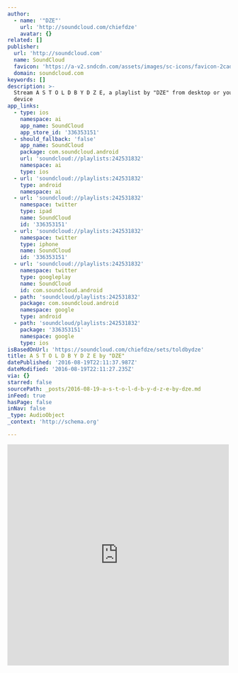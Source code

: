 ```yaml
---
author:
  - name: '"DZE"'
    url: 'http://soundcloud.com/chiefdze'
    avatar: {}
related: []
publisher:
  url: 'http://soundcloud.com'
  name: SoundCloud
  favicon: 'https://a-v2.sndcdn.com/assets/images/sc-icons/favicon-2cadd14b.ico'
  domain: soundcloud.com
keywords: []
description: >-
  Stream A S T O L D B Y D Z E, a playlist by "DZE" from desktop or your mobile
  device
app_links:
  - type: ios
    namespace: ai
    app_name: SoundCloud
    app_store_id: '336353151'
  - should_fallback: 'false'
    app_name: SoundCloud
    package: com.soundcloud.android
    url: 'soundcloud://playlists:242531832'
    namespace: ai
    type: ios
  - url: 'soundcloud://playlists:242531832'
    type: android
    namespace: ai
  - url: 'soundcloud://playlists:242531832'
    namespace: twitter
    type: ipad
    name: SoundCloud
    id: '336353151'
  - url: 'soundcloud://playlists:242531832'
    namespace: twitter
    type: iphone
    name: SoundCloud
    id: '336353151'
  - url: 'soundcloud://playlists:242531832'
    namespace: twitter
    type: googleplay
    name: SoundCloud
    id: com.soundcloud.android
  - path: 'soundcloud/playlists:242531832'
    package: com.soundcloud.android
    namespace: google
    type: android
  - path: 'soundcloud/playlists:242531832'
    package: '336353151'
    namespace: google
    type: ios
isBasedOnUrl: 'https://soundcloud.com/chiefdze/sets/toldbydze'
title: A S T O L D B Y D Z E by "DZE"
datePublished: '2016-08-19T22:11:37.987Z'
dateModified: '2016-08-19T22:11:27.235Z'
via: {}
starred: false
sourcePath: _posts/2016-08-19-a-s-t-o-l-d-b-y-d-z-e-by-dze.md
inFeed: true
hasPage: false
inNav: false
_type: AudioObject
_context: 'http://schema.org'

---
```

<iframe src="https://cdn.embedly.com/widgets/media.html?src=https%3A%2F%2Fw.soundcloud.com%2Fplayer%2F%3Fvisual%3Dtrue%26url%3Dhttp%253A%252F%252Fapi.soundcloud.com%252Fplaylists%252F242531832%26show_artwork%3Dtrue&amp;url=https%3A%2F%2Fsoundcloud.com%2Fchiefdze%2Fsets%2Ftoldbydze&amp;image=http%3A%2F%2Fi1.sndcdn.com%2Fartworks-000173994868-366hli-t500x500.jpg&amp;key=b7d04c9b404c499eba89ee7072e1c4f7&amp;type=text%2Fhtml&amp;schema=soundcloud" width="500" height="500" scrolling="no" frameborder="0" allowfullscreen="" style=""></iframe>